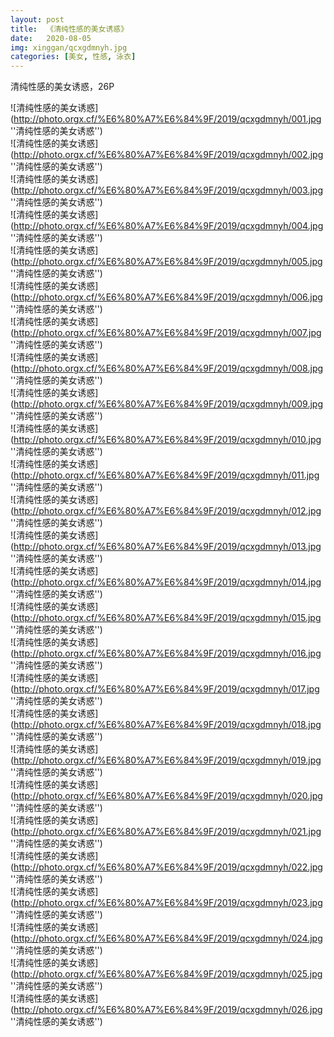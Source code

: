 ```yaml
---
layout: post
title:  《清纯性感的美女诱惑》
date:   2020-08-05
img: xinggan/qcxgdmnyh.jpg
categories: [美女, 性感, 泳衣]
---
```


清纯性感的美女诱惑，26P

![清纯性感的美女诱惑](http://photo.orgx.cf/%E6%80%A7%E6%84%9F/2019/qcxgdmnyh/001.jpg ''清纯性感的美女诱惑'') <br>
![清纯性感的美女诱惑](http://photo.orgx.cf/%E6%80%A7%E6%84%9F/2019/qcxgdmnyh/002.jpg ''清纯性感的美女诱惑'') <br>
![清纯性感的美女诱惑](http://photo.orgx.cf/%E6%80%A7%E6%84%9F/2019/qcxgdmnyh/003.jpg ''清纯性感的美女诱惑'') <br>
![清纯性感的美女诱惑](http://photo.orgx.cf/%E6%80%A7%E6%84%9F/2019/qcxgdmnyh/004.jpg ''清纯性感的美女诱惑'') <br>
![清纯性感的美女诱惑](http://photo.orgx.cf/%E6%80%A7%E6%84%9F/2019/qcxgdmnyh/005.jpg ''清纯性感的美女诱惑'') <br>
![清纯性感的美女诱惑](http://photo.orgx.cf/%E6%80%A7%E6%84%9F/2019/qcxgdmnyh/006.jpg ''清纯性感的美女诱惑'') <br>
![清纯性感的美女诱惑](http://photo.orgx.cf/%E6%80%A7%E6%84%9F/2019/qcxgdmnyh/007.jpg ''清纯性感的美女诱惑'') <br>
![清纯性感的美女诱惑](http://photo.orgx.cf/%E6%80%A7%E6%84%9F/2019/qcxgdmnyh/008.jpg ''清纯性感的美女诱惑'') <br>
![清纯性感的美女诱惑](http://photo.orgx.cf/%E6%80%A7%E6%84%9F/2019/qcxgdmnyh/009.jpg ''清纯性感的美女诱惑'') <br>
![清纯性感的美女诱惑](http://photo.orgx.cf/%E6%80%A7%E6%84%9F/2019/qcxgdmnyh/010.jpg ''清纯性感的美女诱惑'') <br>
![清纯性感的美女诱惑](http://photo.orgx.cf/%E6%80%A7%E6%84%9F/2019/qcxgdmnyh/011.jpg ''清纯性感的美女诱惑'') <br>
![清纯性感的美女诱惑](http://photo.orgx.cf/%E6%80%A7%E6%84%9F/2019/qcxgdmnyh/012.jpg ''清纯性感的美女诱惑'') <br>
![清纯性感的美女诱惑](http://photo.orgx.cf/%E6%80%A7%E6%84%9F/2019/qcxgdmnyh/013.jpg ''清纯性感的美女诱惑'') <br>
![清纯性感的美女诱惑](http://photo.orgx.cf/%E6%80%A7%E6%84%9F/2019/qcxgdmnyh/014.jpg ''清纯性感的美女诱惑'') <br>
![清纯性感的美女诱惑](http://photo.orgx.cf/%E6%80%A7%E6%84%9F/2019/qcxgdmnyh/015.jpg ''清纯性感的美女诱惑'') <br>
![清纯性感的美女诱惑](http://photo.orgx.cf/%E6%80%A7%E6%84%9F/2019/qcxgdmnyh/016.jpg ''清纯性感的美女诱惑'') <br>
![清纯性感的美女诱惑](http://photo.orgx.cf/%E6%80%A7%E6%84%9F/2019/qcxgdmnyh/017.jpg ''清纯性感的美女诱惑'') <br>
![清纯性感的美女诱惑](http://photo.orgx.cf/%E6%80%A7%E6%84%9F/2019/qcxgdmnyh/018.jpg ''清纯性感的美女诱惑'') <br>
![清纯性感的美女诱惑](http://photo.orgx.cf/%E6%80%A7%E6%84%9F/2019/qcxgdmnyh/019.jpg ''清纯性感的美女诱惑'') <br>
![清纯性感的美女诱惑](http://photo.orgx.cf/%E6%80%A7%E6%84%9F/2019/qcxgdmnyh/020.jpg ''清纯性感的美女诱惑'') <br>
![清纯性感的美女诱惑](http://photo.orgx.cf/%E6%80%A7%E6%84%9F/2019/qcxgdmnyh/021.jpg ''清纯性感的美女诱惑'') <br>
![清纯性感的美女诱惑](http://photo.orgx.cf/%E6%80%A7%E6%84%9F/2019/qcxgdmnyh/022.jpg ''清纯性感的美女诱惑'') <br>
![清纯性感的美女诱惑](http://photo.orgx.cf/%E6%80%A7%E6%84%9F/2019/qcxgdmnyh/023.jpg ''清纯性感的美女诱惑'') <br>
![清纯性感的美女诱惑](http://photo.orgx.cf/%E6%80%A7%E6%84%9F/2019/qcxgdmnyh/024.jpg ''清纯性感的美女诱惑'') <br>
![清纯性感的美女诱惑](http://photo.orgx.cf/%E6%80%A7%E6%84%9F/2019/qcxgdmnyh/025.jpg ''清纯性感的美女诱惑'') <br>
![清纯性感的美女诱惑](http://photo.orgx.cf/%E6%80%A7%E6%84%9F/2019/qcxgdmnyh/026.jpg ''清纯性感的美女诱惑'') <br>
